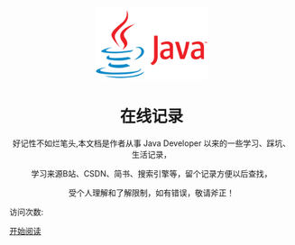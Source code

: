 <p align="center">
<img src="./imgs/java.png" width="200" height="130"  alt="JAVA" />
</p>

<h1 align="center">在线记录</h1>
<p align="center">
好记性不如烂笔头,本文档是作者从事 Java Developer 以来的一些学习、踩坑、生活记录，
</p>
<p align="center">
学习来源B站、CSDN、简书、搜索引擎等，留个记录方便以后查找，
</p>

<p align="center">
受个人理解和了解限制，如有错误，敬请斧正！
</p>

<span id="busuanzi_container_site_pv">
    访问次数:<span id="busuanzi_value_site_pv"></span> 
</span>

[开始阅读](README.md)